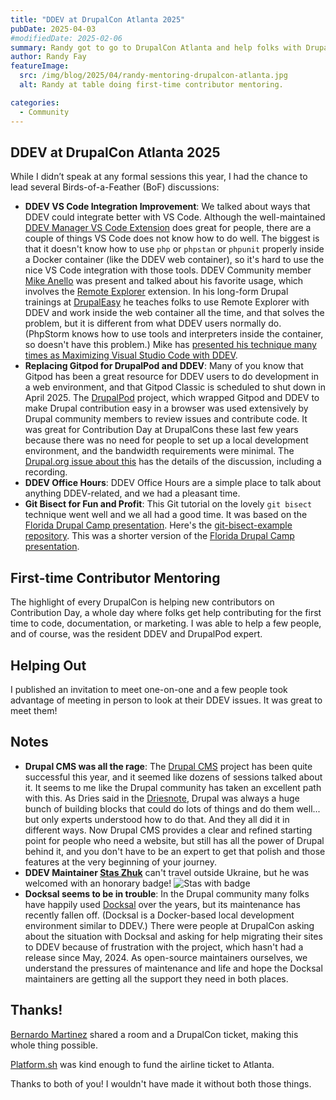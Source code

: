 ```yaml
---
title: "DDEV at DrupalCon Atlanta 2025"
pubDate: 2025-04-03
#modifiedDate: 2025-02-06
summary: Randy got to go to DrupalCon Atlanta and help folks with Drupal and DDEV.
author: Randy Fay
featureImage:
  src: /img/blog/2025/04/randy-mentoring-drupalcon-atlanta.jpg
  alt: Randy at table doing first-time contributor mentoring.

categories:
  - Community
---
```


## DDEV at DrupalCon Atlanta 2025

While I didn’t speak at any formal sessions this year, I had the chance to lead several Birds-of-a-Feather (BoF) discussions:

- **DDEV VS Code Integration Improvement**: We talked about ways that DDEV could integrate better with VS Code. Although the well-maintained [DDEV Manager VS Code Extension](https://marketplace.visualstudio.com/items?itemName=biati.ddev-manager) does great for people, there are a couple of things VS Code does not know how to do well. The biggest is that it doesn't know how to use `php` or `phpstan` or `phpunit` properly inside a Docker container (like the DDEV web container), so it's hard to use the nice VS Code integration with those tools. DDEV Community member [Mike Anello](https://www.drupal.org/u/ultimike) was present and talked about his favorite usage, which involves the [Remote Explorer](https://marketplace.visualstudio.com/items?itemName=ms-vscode.remote-explorer) extension. In his long-form Drupal trainings at [DrupalEasy](https://www.drupaleasy.com/) he teaches folks to use Remote Explorer with DDEV and work inside the web container all the time, and that solves the problem, but it is different from what DDEV users normally do. (PhpStorm knows how to use tools and interpreters inside the container, so doesn't have this problem.) Mike has [presented his technique many times as Maximizing Visual Studio Code with DDEV](https://www.youtube.com/watch?v=Nn_L6N4ZQqo).
- **Replacing Gitpod for DrupalPod and DDEV**: Many of you know that Gitpod has been a great resource for DDEV users to do development in a web environment, and that Gitpod Classic is scheduled to shut down in April 2025. The [DrupalPod](https://www.drupal.org/project/drupalpod) project, which wrapped Gitpod and DDEV to make Drupal contribution easy in a browser was used extensively by Drupal community members to review issues and contribute code. It was great for Contribution Day at DrupalCons these last few years because there was no need for people to set up a local development environment, and the bandwidth requirements were minimal. The [Drupal.org issue about this](https://www.drupal.org/project/drupalpod/issues/3500792) has the details of the discussion, including a recording.
- **DDEV Office Hours**: DDEV Office Hours are a simple place to talk about anything DDEV-related, and we had a pleasant time.
- **Git Bisect for Fun and Profit**: This Git tutorial on the lovely `git bisect` technique went well and we all had a good time. It was based on the [Florida Drupal Camp presentation](https://www.fldrupal.camp/session/divide-and-conquer-systematic-approach-troubleshooting-issues). Here's the [git-bisect-example repository](https://github.com/rfay/git-bisect-example). This was a shorter version of the [Florida Drupal Camp presentation](https://www.fldrupal.camp/session/divide-and-conquer-systematic-approach-troubleshooting-issues).

## First-time Contributor Mentoring

The highlight of every DrupalCon is helping new contributors on Contribution Day, a whole day where folks get help contributing for the first time to code, documentation, or marketing. I was able to help a few people, and of course, was the resident DDEV and DrupalPod expert.

## Helping Out

I published an invitation to meet one-on-one and a few people took advantage of meeting in person to look at their DDEV issues. It was great to meet them!

## Notes

- **Drupal CMS was all the rage**: The [Drupal CMS](https://new.drupal.org/docs/drupal-cms) project has been quite successful this year, and it seemed like dozens of sessions talked about it. It seems to me like the Drupal community has taken an excellent path with this. As Dries said in the [Driesnote](https://dri.es/state-of-drupal-presentation-march-2025), Drupal was always a huge bunch of building blocks that could do lots of things and do them well... but only experts understood how to do that. And they all did it in different ways. Now Drupal CMS provides a clear and refined starting point for people who need a website, but still has all the power of Drupal behind it, and you don't have to be an expert to get that polish and those features at the very beginning of your journey.
- **DDEV Maintainer [Stas Zhuk](https://github.com/stasadev)** can't travel outside Ukraine, but he was welcomed with an honorary badge! ![Stas with badge](/img/blog/2025/04/stas-sort-of-at-drupalcon-atlanta.png)
- **Docksal seems to be in trouble**: In the Drupal community many folks have happily used [Docksal](https://docksal.io/) over the years, but its maintenance has recently fallen off. (Docksal is a Docker-based local development environment similar to DDEV.) There were people at DrupalCon asking about the situation with Docksal and asking for help migrating their sites to DDEV because of frustration with the project, which hasn't had a release since May, 2024. As open-source maintainers ourselves, we understand the pressures of maintenance and life and hope the Docksal maintainers are getting all the support they need in both places.

## Thanks!

[Bernardo Martinez](https://www.drupal.org/u/bernardm28) shared a room and a DrupalCon ticket, making this whole thing possible.

[Platform.sh](https://platform.sh) was kind enough to fund the airline ticket to Atlanta.

Thanks to both of you! I wouldn't have made it without both those things.
